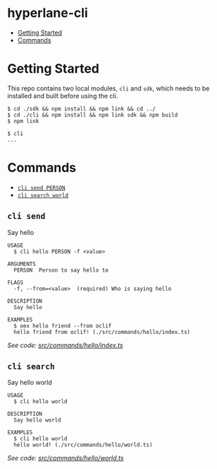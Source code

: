 hyperlane-cli
=================

<!-- toc -->
* [Getting Started](#usage)
* [Commands](#commands)
<!-- tocstop -->

# Getting Started
<!-- usage -->
This repo contains two local modules, `cli` and `sdk`, which needs to be installed and
built before using the cli. 

```sh-session
$ cd ./sdk && npm install && npm link && cd ../
$ cd ./cli && npm install && npm link sdk && npm build
$ npm link

$ cli
...
```
<!-- usagestop -->
# Commands
<!-- commands -->
* [`cli send PERSON`](#cli-hello-person)
* [`cli search world`](#cli-hello-world)

## `cli send`

Say hello

```
USAGE
  $ cli hello PERSON -f <value>

ARGUMENTS
  PERSON  Person to say hello to

FLAGS
  -f, --from=<value>  (required) Who is saying hello

DESCRIPTION
  Say hello

EXAMPLES
  $ oex hello friend --from oclif
  hello friend from oclif! (./src/commands/hello/index.ts)
```

_See code: [src/commands/hello/index.ts](https://github.com/kanhirun/cli/blob/v0.0.0/src/commands/hello/index.ts)_

## `cli search`

Say hello world

```
USAGE
  $ cli hello world

DESCRIPTION
  Say hello world

EXAMPLES
  $ cli hello world
  hello world! (./src/commands/hello/world.ts)
```

_See code: [src/commands/hello/world.ts](https://github.com/kanhirun/cli/blob/v0.0.0/src/commands/hello/world.ts)_
<!-- commandsstop -->
